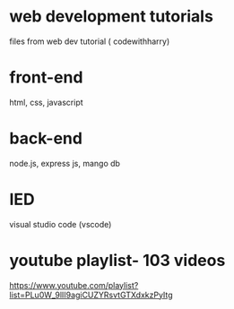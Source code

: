 # web development tutorials
files from web dev tutorial ( codewithharry)

# front-end
html, css, javascript

# back-end
node.js, express js, mango db
# IED
visual studio code (vscode)
# youtube playlist- 103 videos
https://www.youtube.com/playlist?list=PLu0W_9lII9agiCUZYRsvtGTXdxkzPyItg
